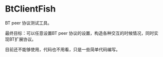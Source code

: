 # BtClientFish
BT peer 协议测试工具。

最终目标：可以任意设置BT peer 协议的设置，构造各种交互的时候情况，同时实现BT扩展协议。

目前还不能够使用，代码也不用看，只是一些简单代码编写。
